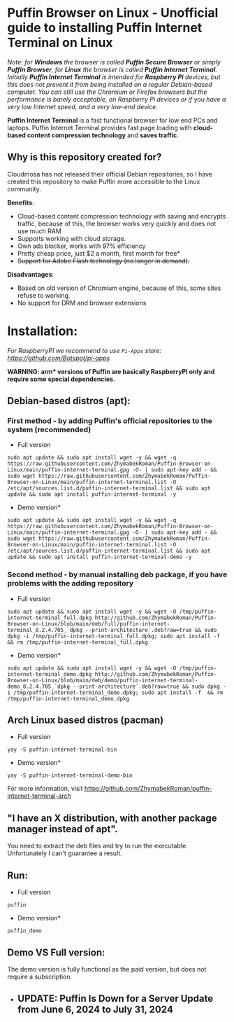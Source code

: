 # Puffin Browser on Linux - Unofficial guide to installing Puffin Internet Terminal on Linux
_Note: for **Windows** the browser is called **Puffin Secure Browser** or simply **Puffin Browser**, for **Linux** the browser is called **Puffin Internet Terminal**. Initially **Puffin Internet Terminal** is intended for **Raspberry Pi** devices, but this does not prevent it from being installed on a regular Debian-based computer.
You can still use the Chromium or Firefox browsers but the performance is barely acceptable, on Raspberry Pi devices or if you have a very low Internet speed, and a very low-end device._

**Puffin Internet Terminal** is a fast functional browser for low end PCs and laptops. Puffin Internet Terminal provides fast page loading with **cloud-based content compression technology** and **saves traffic**.

## Why is this repository created for?
Cloudmosa has not released their official Debian repositories, so I have created this repository to make Puffin more accessible to the Linux community.

**Benefits**:
- Cloud-based content compression technology with saving and encrypts traffic, because of this, the browser works very quickly and does not use much RAM
- Supports working with cloud storage.
- Own ads blocker, works with 97% efficiency
- Pretty cheap price, just $2 a month, first month for free*
- ~~Support for Adobe Flash technology (no longer in demand).~~

**Disadvantages**:
- Based on old version of Chromium engine, because of this, some sites refuse to working.
- No support for DRM and browser extensions

# Installation:
*For RaspberryPI we recommend to use `Pi-Apps` store: https://github.com/Botspot/pi-apps*

**WARNING: arm\* versions of Puffin are basically RaspberryPI only and require some special dependencies.**

## Debian-based distros (apt):
###  First method - by adding Puffin's official repositories to the system (recommended)
- Full version
```
sudo apt update && sudo apt install wget -y && wget -q https://raw.githubusercontent.com/ZhymabekRoman/Puffin-Browser-on-Linux/main/puffin-internet-terminal.gpg -O- | sudo apt-key add - && sudo wget https://raw.githubusercontent.com/ZhymabekRoman/Puffin-Browser-on-Linux/main/puffin-internet-terminal.list -O /etc/apt/sources.list.d/puffin-internet-terminal.list && sudo apt update && sudo apt install puffin-internet-terminal -y
```
- Demo version*
```
sudo apt update && sudo apt install wget -y && wget -q https://raw.githubusercontent.com/ZhymabekRoman/Puffin-Browser-on-Linux/main/puffin-internet-terminal.gpg -O- | sudo apt-key add - && sudo wget https://raw.githubusercontent.com/ZhymabekRoman/Puffin-Browser-on-Linux/main/puffin-internet-terminal.list -O /etc/apt/sources.list.d/puffin-internet-terminal.list && sudo apt update && sudo apt install puffin-internet-terminal-demo -y
```
### Second method - by manual installing deb package, if you have problems with the adding repository 
- Full version
```
sudo apt update && sudo apt install wget -y && wget -O /tmp/puffin-internet-terminal_full.dpkg http://github.com/ZhymabekRoman/Puffin-Browser-on-Linux/blob/main/deb/full/puffin-internet-terminal_8.2.4.705_`dpkg --print-architecture`.deb?raw=true && sudo dpkg -i /tmp/puffin-internet-terminal_full.dpkg; sudo apt install -f  && rm /tmp/puffin-internet-terminal_full.dpkg
```
- Demo version*
```
sudo apt update && sudo apt install wget -y && wget -O /tmp/puffin-internet-terminal_demo.dpkg http://github.com/ZhymabekRoman/Puffin-Browser-on-Linux/blob/main/deb/demo/puffin-internet-terminal-demo_8.2.4.705_`dpkg --print-architecture`.deb?raw=true && sudo dpkg -i /tmp/puffin-internet-terminal_demo.dpkg; sudo apt install -f  && rm /tmp/puffin-internet-terminal_demo.dpkg
```

## Arch Linux based distros (pacman)
- Full version
```
yay -S puffin-internet-terminal-bin
```
- Demo version*
```
yay -S puffin-internet-terminal-demo-bin
```

For more information, visit https://github.com/ZhymabekRoman/puffin-internet-terminal-arch

## "I have an X distribution, with another package manager instead of apt".
You need to extract the deb files and try to run the executable. Unfortunately I can't guarantee a result.

## Run:
- Full version
```
puffin
```
- Demo version*
```
puffin_demo
```

## Demo VS Full version:
The demo version is fully functional as the paid version, but does not require a subscription.

- ## UPDATE: Puffin Is Down for a Server Update from  June 6, 2024 to July 31, 2024
